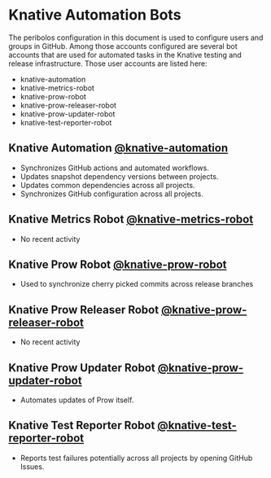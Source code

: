 # Knative Automation Bots

The peribolos configuration in this document is used to configure users and groups in GitHub.
Among those accounts configured are several bot accounts that are used for automated tasks
in the Knative testing and release infrastructure. Those user accounts are listed here:

- knative-automation
- knative-metrics-robot
- knative-prow-robot
- knative-prow-releaser-robot
- knative-prow-updater-robot
- knative-test-reporter-robot

## Knative Automation [@knative-automation](https://github.com/knative-automation)

- Synchronizes GitHub actions and automated workflows.
- Updates snapshot dependency versions between projects.
- Updates common dependencies across all projects.
- Synchronizes GitHub configuration across all projects.

## Knative Metrics Robot [@knative-metrics-robot](https://github.com/knative-metrics-robot)

- No recent activity

## Knative Prow Robot [@knative-prow-robot](https://github.com/knative-prow-robot)

- Used to synchronize cherry picked commits across release branches

## Knative Prow Releaser Robot [@knative-prow-releaser-robot](https://github.com/knative-prow-releaser-robot)

- No recent activity

## Knative Prow Updater Robot [@knative-prow-updater-robot](https://github.com/knative-prow-updater-robot)

- Automates updates of Prow itself.

## Knative Test Reporter Robot [@knative-test-reporter-robot](https://github.com/knative-test-reporter-robot)

- Reports test failures potentially across all projects by opening GitHub Issues. 

